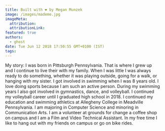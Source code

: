 ```yaml
---
title: Built with ❤️ by Megan Munzek
image: /images/mademe.jpg
imageMeta:
  attribution:
  attributionLink:
featured: true
authors:
  - ghost
date: Tue Jun 12 2018 17:50:55 GMT+0100 (IST)
tags:
---
```


My story:
I was born in Pittsburgh Pennsylvania. That is where I grew up and I continue
to live their with my family. When I was little I was always ready to do something,
whether it was playing outside, going for a walk, or hanging with my sister.
I got involved in swimming when I was 8 years old. I love doing sports because
I am such an active person. During my swimming years I also got involved
in gymnastics, dance, and volleyball. I continued my volleyball career until
I graduated high school in 2018.
I continued my education and swimming athletics at Allegheny College in Meadville
Pennsylvania. I am majoring in Computer Science and minoring in Communication
Arts. I am a volunteer at grounds for change a coffee shop on campus and I am
a Film and Video Technical Assistant.
In my free time I like to hang out with my friends on campus or go on bike rides.
